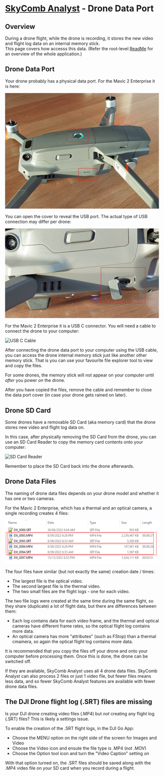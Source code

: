 # [SkyComb Analyst](https://github.com/PhilipQuirke/SkyCombAnalystHelp/blob/main/README.md) - Drone Data Port


## Overview
During a drone flight, while the drone is recording, it stores the new video and flight log data on an internal memory stick.  
This page covers how accesss this data.
(Refer the root-level [ReadMe](./README.md) for an overview of the whole application.)


## Drone Data Port
Your drone probably has a physical data port. For the Mavic 2 Enterprise it is here:

![Data Port Shut](./Static/DroneDataPortShut.jpg?raw=true "Data Port Shut")

You can open the cover to reveal the USB port. The actual type of USB connection may differ per drone:

![Data Port Open](./Static/DroneDataPortOpen.jpg?raw=true "Data Port Open")

For the Mavic 2 Enterprise it is a USB C connector. You will need a cable to connect the drone to your computer:

![USB C Cable](./Static/DroneDataUsbCable.png?raw=true "USB C Cable")

After connecting the drone data port to your computer using the USB cable, you can access the drone internal memory stick just like another other memory stick.
That is you can use your favourite file explorer tool to view and copy the files.

For some drones, the memory stick will not appear on your computer until *after* you power *on* the drone. 

After you have copied the files, remove the cable and remember to close the data port cover (in case your drone gets rained on later).


## Drone SD Card
Some drones have a removable SD Card (aka memory card) that the drone stores new video and flight log data on.

In this case, after physically removing the SD Card from the drone, you can use an SD Card Reader to copy the memory card contents onto your computer:

![SD Card Reader](./Static/SDCardReader.png?raw=true "SD Card Reader")

Remember to place the SD Card back into the drone afterwards. 


## Drone Data Files
The naming of drone data files depends on your drone model and whether it has one or two cameras. 

For the Mavic 2 Enterprise, which has a thermal and an optical camera, a single recording creates 4 files:

![Drone Data Files](./Static/DroneDataFiles.png?raw=true "Drone Data Files")

The four files have similar (but not exactly the same) creation date / times:
- The largest file is the optical video.
- The second largest file is the thermal video.
- The two small files are the flight logs - one for each video.

The two file logs were created at the same time during the same flight, so they share (duplicate) a lot of flight data, but there are differences between them:
- Each log contains data for each video frame, and the thermal and optical cameras have different frame rates, so the optical flight log contains more data.
- An optical camera has more "attributes" (such as FStop) than a thermal cmamera, so again the optical flight log contains more data.

It is recommended that you copy the files off your drone and onto your computer before processing them. Once this is done, the drone can be switched off. 

If they are available, SkyComb Analyst uses all 4 drone data files.
SkyComb Analyst can also process 2 files or just 1 video file, but fewer files means less data, and so fewer SkyComb Analyst features are available with fewer drone data files.   


## The DJI Drone flight log (.SRT) files are missing
Is your DJI drone creating video files (.MP4) but *not* creating any flight log (.SRT) files? This is likely a settings issue.

To enable the creation of the .SRT flight logs, in the DJI Go App:
- Choose the MENU option on the right side of the screen for Images and Video
- Choose the Video icon and ensute the file type is .MP4 (not .MOV)
- Choose the Option tool icon and turn the "Video Caption" setting *on*

With that option turned on, the .SRT files should be saved along with the .MP4 video file on your SD card when you record during a flight.
